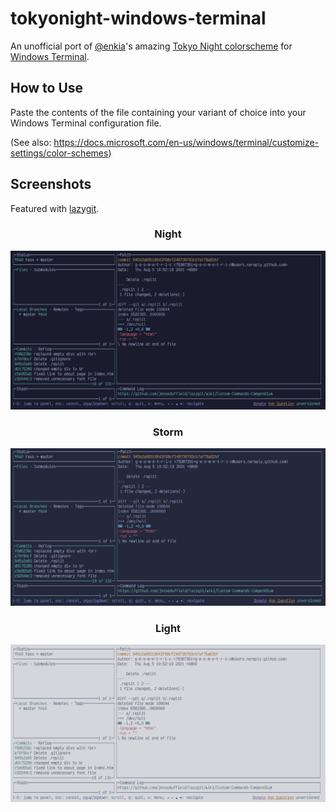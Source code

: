 # tokyonight-windows-terminal

An unofficial port of [@enkia](https://github.com/enkia)'s amazing [Tokyo Night colorscheme](https://github.com/enkia/tokyo-night-vscode-theme) for [Windows Terminal](https://github.com/microsoft/terminal).

## How to Use

Paste the contents of the file containing your variant of choice into your Windows Terminal configuration file.

(See also: https://docs.microsoft.com/en-us/windows/terminal/customize-settings/color-schemes)

## Screenshots

Featured with [lazygit](https://github.com/jesseduffield/lazygit).

<div align="center">
	<h3>Night</h3>
	<img src="./images/night.png" alt="Night"/>
</div>

<div align="center">
	<h3>Storm</h3>
	<img src="./images/storm.png" alt="Storm"/>
</div>

<div align="center">
	<h3>Light</h3>
	<img src="./images/light.png" alt="Light"/>
</div>
